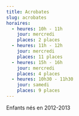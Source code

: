 ```yaml
---
title: Acrobates
slug: acrobates
horaires:
  - heures: 10h - 11h
    jour: mercredi
    places: 2 places
  - heures: 11h - 12h
    jour: mercredi
    places: 11 places
  - heures: 15h - 16h
    jour: mercredi
    places: 4 places
  - heures: 10h30 - 11h30
    jour: samedi
    places: 9 places
---
```

Enfants nés en 2012-2013
